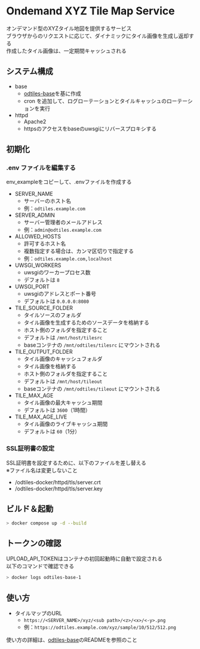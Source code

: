 # Ondemand XYZ Tile Map Service
オンデマンド型のXYZタイル地図を提供するサービス  
ブラウザからのリクエストに応じて、ダイナミックにタイル画像を生成し返却する  
作成したタイル画像は、一定期間キャッシュされる

## システム構成
- base
    - [odtiles-base](https://github.com/take4iso/odtiles-base)を基に作成
    - cron を追加して、ログローテーションとタイルキャッシュのローテーションを実行
- httpd
    - Apache2
    - httpsのアクセスをbaseのuwsgiにリバースプロキシする

## 初期化
### .env ファイルを編集する
env_exampleをコピーして、.envファイルを作成する
- SERVER_NAME
    - サーバーのホスト名
    - 例：`odtiles.example.com`
- SERVER_ADMIN
    - サーバー管理者のメールアドレス
    - 例：`admin@odtiles.example.com`
- ALLOWED_HOSTS
    - 許可するホスト名
    - 複数指定する場合は、カンマ区切りで指定する
    - 例：`odtiles.example.com,localhost`
- UWSGI_WORKERS
    - uwsgiのワーカープロセス数
    - デフォルトは `8`
- UWSGI_PORT
    - uwsgiのアドレスとポート番号
    - デフォルトは `0.0.0.0:8080`
- TILE_SOURCE_FOLDER
    - タイルソースのフォルダ
    - タイル画像を生成するためのソースデータを格納する
    - ホスト側のフォルダを指定すること
    - デフォルトは `/mnt/host/tilesrc`
    - baseコンテナの `/mnt/odtiles/tilesrc` にマウントされる
- TILE_OUTPUT_FOLDER
    - タイル画像のキャッシュフォルダ
    - タイル画像を格納する
    - ホスト側のフォルダを指定すること
    - デフォルトは `/mnt/host/tileout`
    - baseコンテナの `/mnt/odtiles/tileout` にマウントされる
- TILE_MAX_AGE
    - タイル画像の最大キャッシュ期間
    - デフォルトは `3600`（1時間）
- TILE_MAX_AGE_LIVE
    - タイル画像のライブキャッシュ期間
    - デフォルトは `60`（1分）

### SSL証明書の設定
SSL証明書を設定するために、以下のファイルを差し替える  
※ファイル名は変更しないこと
- /odtiles-docker/httpd/tls/server.crt
- /odtiles-docker/httpd/tls/server.key

## ビルド＆起動
```bash
> docker compose up -d --build
```
## トークンの確認
UPLOAD_API_TOKENはコンテナの初回起動時に自動で設定される  
以下のコマンドで確認できる
```bash
> docker logs odtiles-base-1
```
## 使い方
- タイルマップのURL
    - `https://<SERVER_NAME>/xyz/<sub path>/<z>/<x>/<-y>.png`
    - 例：`https://odtiles.example.com/xyz/sample/10/512/512.png`


使い方の詳細は、[odtiles-base](https://github.com/take4iso/odtiles-base)のREADMEを参照のこと